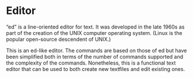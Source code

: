 # Editor

“ed” is a line-oriented editor for text. It was developed in the late 1960s as part of the creation of the  UNIX computer operating system. (Linux is the popular open-source descendent of UNIX.) 

This is an ed-like editor. The commands are based on those of ed but have been  simplified both in terms of the number of commands supported and the complexity of the commands.  Nonetheless, this is a functional text editor that can be used to both create new textfiles and edit existing ones. 
